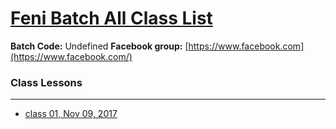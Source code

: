 # [Feni Batch All Class List](https://poloey.github.io/feni-uy-sun)

**Batch Code:** Undefined
**Facebook group:** [https://www.facebook.com](https://www.facebook.com/)






### Class Lessons

--------
* [class 01, Nov 09, 2017](https://github.com/poloey/01_feni_uy_sun_nov_09)

